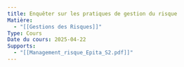 ```yaml
---
title: Enquêter sur les pratiques de gestion du risque
Matière:
  - "[[Gestions des Risques]]"
Type: Cours
Date du cours: 2025-04-22
Supports:
  - "[[Management_risque_Epita_S2.pdf]]"
---
```

